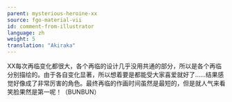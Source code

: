 ```yaml
---
parent: mysterious-heroine-xx
source: fgo-material-vii
id: comment-from-illustrator
language: zh
weight: 5
translation: "Akiraka"
---
```


XX每次再临变化都很大，各个再临的设计几乎没用共通的部分，所以是各个再临分别描绘的。由于各自变化显著，所以想着要是都能受大家喜爱就好了……结果感觉好像成了非常厉害的角色。最终再临的作画时间虽然是最短的，但是就人气来看笑脸果然是第一呢！（BUNBUN）
